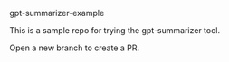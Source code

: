 gpt-summarizer-example

This is a sample repo for trying the gpt-summarizer tool.

Open a new branch to create a PR.
